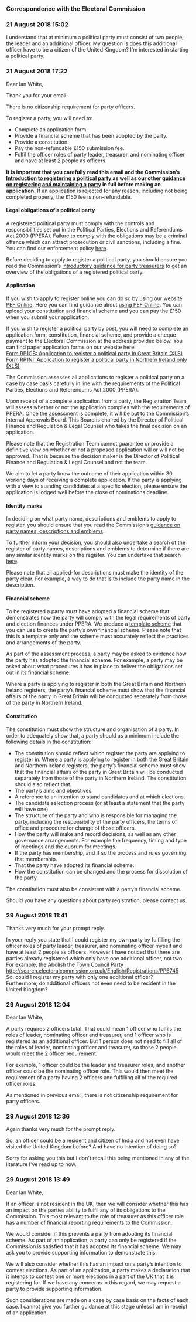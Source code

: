 ### Correspondence with the Electoral Commission

### 21 August 2018 15:02

I understand that at minimum a political party must consist of two people; the leader and an additional officer. My question is does this additional officer have to be a citizen of the United Kingdom? I'm interested in starting a political party.



### 21 August 2018 17:22

Dear Ian White,

Thank you for your email.

There is no citizenship requirement for party officers.

To register a party, you will need to:
- Complete an application form.
- Provide a financial scheme that has been adopted by the party.
- Provide a constitution.
- Pay the non-refundable £150 submission fee.
- Fulfil the officer roles of party leader, treasurer, and nominating officer and have at least 2 people as officers. 

**It is important that you carefully read this email and the Commission’s [Introduction to registering a political party](https://www.electoralcommission.org.uk/__data/assets/pdf_file/0004/107680/intro-registration-rp.pdf) as well as our other [guidance on registering and maintaining a party](https://www.electoralcommission.org.uk/i-am-a/party-or-campaigner/guidance-for-political-parties/registering-and-maintaining-a-party) in full before making an application.**  If an application is rejected for any reason, including not being completed properly, the £150 fee is non-refundable.

#### Legal obligations of a political party
A registered political party must comply with the controls and responsibilities set out in the Political Parties, Elections and Referendums Act 2000 (PPERA).  Failure to comply with the obligations may be a criminal offence which can attract prosecution or civil sanctions, including a fine. You can find our enforcement policy [here](https://www.electoralcommission.org.uk/__data/assets/pdf_file/0011/199703/April-2016-Enforcement-Policy.pdf). 

Before deciding to apply to register a political party, you should ensure you read the Commission’s [introductory guidance for party treasurers](https://www.electoralcommission.org.uk/__data/assets/pdf_file/0013/102262/intro-party-treasurer-rp.pdf) to get an overview of the obligations of a registered political party.

#### Application
If you wish to apply to register online you can do so by using our website [PEF Online](https://pefonline.electoralcommission.org.uk/Default.aspx). Here you can find guidance about [using PEF Online](http://www.electoralcommission.org.uk/__data/assets/pdf_file/0007/117799/sp-pefonline-rp-npc-rc.pdf). You can upload your constitution and financial scheme and you can pay the £150 when you submit your application. 

If you wish to register a political party by post, you will need to complete an application form, constitution, financial scheme, and provide a cheque payment to the Electoral Commission at the address provided below.  You can find paper application forms on our website here:  
[Form RP1GB: Application to register a political party in Great Britain (XLS)](https://www.electoralcommission.org.uk/__data/assets/excel_doc/0008/68309/form-rp1-gb.xls)  
[Form RP1NI: Application to register a political party in Northern Ireland only (XLS)](https://www.electoralcommission.org.uk/__data/assets/excel_doc/0004/68314/form-rp1-ni.xls)

The Commission assesses all applications to register a political party on a case by case basis carefully in line with the requirements of the Political Parties, Elections and Referendums Act 2000 (PPERA).

Upon receipt of a complete application from a party, the Registration Team will assess whether or not the application complies with the requirements of PPERA.  Once the assessment is complete, it will be put to the Commission’s internal Approvals Board.  This Board is chaired by the Director of Political Finance and Regulation & Legal Counsel who takes the final decision on an application.

Please note that the Registration Team cannot guarantee or provide a definitive view on whether or not a proposed application will or will not be approved.  That is because the decision maker is the Director of Political Finance and Regulation & Legal Counsel and not the team.

We aim to let a party know the outcome of their application within 30 working days of receiving a complete application.  If the party is applying with a view to standing candidates at a specific election, please ensure the application is lodged well before the close of nominations deadline. 

#### Identity marks
In deciding on what party name, descriptions and emblems to apply to register, you should ensure that you read the Commission’s [guidance on party names, descriptions and emblems](https://www.electoralcommission.org.uk/__data/assets/pdf_file/0009/107694/to-names-rp.pdf).

To further inform your decision, you should also undertake a search of the register of party names, descriptions and emblems to determine if there are any similar identity marks on the register.  You can undertake that search [here](http://search.electoralcommission.org.uk/Search/Registrations).

Please note that all applied-for descriptions must make the identity of the party clear.  For example, a way to do that is to include the party name in the description.

#### Financial scheme
To be registered a party must have adopted a financial scheme that demonstrates how the party will comply with the legal requirements of party and election finances under PPERA.  We produce a [template scheme](https://www.electoralcommission.org.uk/__data/assets/word_doc/0007/68317/doc-financial-rp.doc) that you can use to create the party’s own financial scheme.  Please note that this is a template only and the scheme must accurately reflect the practices and arrangements of the party.

As part of the assessment process, a party may be asked to evidence how the party has adopted the financial scheme.  For example, a party may be asked about what procedures it has in place to deliver the obligations set out in its financial scheme.

Where a party is applying to register in both the Great Britain and Northern Ireland registers, the party’s financial scheme must show that the financial affairs of the party in Great Britain will be conducted separately from those of the party in Northern Ireland.

#### Constitution
The constitution must show the structure and organisation of a party.  In order to adequately show that, a party should as a minimum include the following details in the constitution:

- The constitution should reflect which register the party are applying to register in. Where a party is applying to register in both the Great Britain and Northern Ireland registers, the party’s financial scheme must show that the financial affairs of the party in Great Britain will be conducted separately from those of the party in Northern Ireland.  The constitution should also reflect that.
- The party’s aims and objectives.
- A reference to an intention to stand candidates and at which elections.
- The candidate selection process (or at least a statement that the party will have one).
- The structure of the party and who is responsible for managing the party, including the responsibility of the party officers, the terms of office and procedure for change of those officers.
- How the party will make and record decisions, as well as any other governance arrangements.  For example the frequency, timing and type of meetings and the quorum for meetings.
- If the party has membership, and if so the process and rules governing that membership.
- That the party have adopted its financial scheme.
- How the constitution can be changed and the process for dissolution of the party.

The constitution must also be consistent with a party’s financial scheme.

Should you have any questions about party registration, please contact us.
  
  
  
### 29 August 2018 11:41
  
Thanks very much for your prompt reply.
  
In your reply you state that I could register my own party by fulfilling the officer roles of party leader, treasurer, and nominating officer myself and have at least 2 people as officers. However I have noticed that there are parties already registered which only have one additional officer, not two.  
For example, the Abolish the Town Council Party  
http://search.electoralcommission.org.uk/English/Registrations/PP6745  
So, could I register my party with only one additional officer?  
Furthermore, do additional officers not even need to be resident in the United Kingdom?

### 29 August 2018 12:04

Dear Ian White,

A party requires 2 officers total. That could mean 1 officer who fulfils the roles of leader, nominating officer and treasurer, and 1 officer who is registered as an additional officer. But 1 person does not need to fill all of the roles of leader, nominating officer and treasurer, so those 2 people would meet the 2 officer requirement.

For example, 1 officer could be the leader and treasurer roles, and another officer could be the nominating officer role. This would then meet the requirement of a party having 2 officers and fulfilling all of the required officer roles.

As mentioned in previous email, there is not citizenship requirement for party officers.

### 29 August 2018 12:36

Again thanks very much for the prompt reply.

So, an officer could be a resident and citizen of India and not even have visited the United Kingdom before? And have no intention of doing so?

Sorry for asking you this but I don't recall this being mentioned in any of the literature I've read up to now.

### 29 August 2018 13:49

Dear Ian White,

If an officer is not resident in the UK, then we will consider whether this has an impact on the parties ability to fulfil any of its obligations to the Commission. This most relevant to the role of treasurer as this officer role has a number of financial reporting requirements to the Commission.

We would consider if this prevents a party from adopting its financial scheme. As part of an application, a party can only be registered if the Commission is satisfied that it has adopted its financial scheme. We may ask you to provide supporting information to demonstrate this.

We will also consider whether this has an impact on a party’s intention to contest elections. As part of an application, a party makes a declaration that it intends to contest one or more elections in a part of the UK that it is registering for. If we have any concerns in this regard, we may request a party to provide supporting information.

Such considerations are made on a case by case basis on the facts of each case. I cannot give you further guidance at this stage unless I am in receipt of an application.
